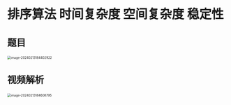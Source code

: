 # 排序算法 时间复杂度 空间复杂度 稳定性



## 题目

<img src="https://cvp.oss-cn-shanghai.aliyuncs.com/picgo/202402131844972.png" alt="image-20240213184402922" style="zoom:50%;" />



## 视频解析

<img src="https://cvp.oss-cn-shanghai.aliyuncs.com/picgo/202402131846909.png" alt="image-20240213184608795" style="zoom:50%;" />